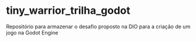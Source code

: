 # tiny_warrior_trilha_godot
 Repositório para armazenar o desafio proposto na DIO para a criação de um jogo na Godot Engine
